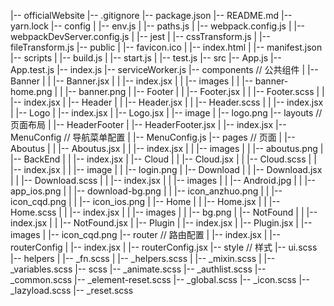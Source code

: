 |-- officialWebsite
    |-- .gitignore
    |-- package.json
    |-- README.md
    |-- yarn.lock
    |-- config
    |   |-- env.js
    |   |-- paths.js
    |   |-- webpack.config.js
    |   |-- webpackDevServer.config.js
    |   |-- jest
    |       |-- cssTransform.js
    |       |-- fileTransform.js
    |-- public
    |   |-- favicon.ico
    |   |-- index.html
    |   |-- manifest.json
    |-- scripts
    |   |-- build.js
    |   |-- start.js
    |   |-- test.js
    |-- src
        |-- App.js
        |-- App.test.js
        |-- index.js
        |-- serviceWorker.js
        |-- components                      // 公共组件
        |   |-- Banner
        |   |   |-- Banner.jsx
        |   |   |-- index.jsx
        |   |   |-- images
        |   |       |-- banner-home.png
        |   |       |-- banner.png
        |   |-- Footer
        |   |   |-- Footer.jsx
        |   |   |-- Footer.scss
        |   |   |-- index.jsx
        |   |-- Header
        |   |   |-- Header.jsx
        |   |   |-- Header.scss
        |   |   |-- index.jsx
        |   |-- Logo
        |       |-- index.jsx
        |       |-- Logo.jsx
        |       |-- image
        |           |-- logo.png
        |-- layouts                         // 页面布局
        |   |-- HeaderFooter
        |       |-- HeaderFooter.jsx
        |       |-- index.jsx
        |-- MenuConfig                      // 导航菜单配置
        |   |-- MenuConfig.js
        |-- pages                           // 页面
        |   |-- Aboutus
        |   |   |-- Aboutus.jsx
        |   |   |-- index.jsx
        |   |   |-- images
        |   |       |-- aboutus.png
        |   |-- BackEnd
        |   |   |-- index.jsx
        |   |-- Cloud
        |   |   |-- Cloud.jsx
        |   |   |-- Cloud.scss
        |   |   |-- index.jsx
        |   |   |-- image
        |   |       |-- login.png
        |   |-- Download
        |   |   |-- Download.jsx
        |   |   |-- Download.scss
        |   |   |-- index.jsx
        |   |   |-- images
        |   |       |-- Android.jpg
        |   |       |-- app_ios.png
        |   |       |-- download-bg.png
        |   |       |-- icon_anzhuo.png
        |   |       |-- icon_cqd.png
        |   |       |-- icon_ios.png
        |   |-- Home
        |   |   |-- Home.jsx
        |   |   |-- Home.scss
        |   |   |-- index.jsx
        |   |   |-- images
        |   |       |-- bg.png
        |   |-- NotFound
        |   |   |-- index.jsx
        |   |   |-- NotFound.jsx
        |   |-- Plugin
        |       |-- index.jsx
        |       |-- Plugin.jsx
        |       |-- images
        |           |-- icon_cqd.png
        |-- router                          // 路由配置
        |   |-- index.jsx
        |   |-- routerConfig
        |       |-- index.jsx
        |       |-- routerConfig.jsx
        |-- style                           // 样式
            |-- ui.scss
            |-- helpers
            |   |-- _fn.scss
            |   |-- _helpers.scss
            |   |-- _mixin.scss
            |   |-- _variables.scss
            |-- scss
                |-- _animate.scss
                |-- _authlist.scss
                |-- _common.scss
                |-- _element-reset.scss
                |-- _global.scss
                |-- _icon.scss
                |-- _lazyload.scss
                |-- _reset.scss
